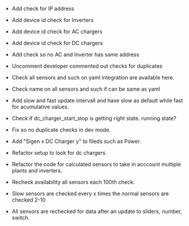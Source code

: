 - Add check for IP address
- Add device id check for Inverters
- Add device id check for AC chargers
- Add device id check for DC chargers
- Add check so no AC and Inverter has same address
- Uncomment developer commented out checks for duplicates
- Check all sensors and such on yaml integration are available here.
- Check name on all sensors and such if can be same as yaml

- Add slow and fast update intervall and have slow as default while fast for acumulative values.
- Check if dc_charger_start_stop is getting right state. running state?
- Fix so no duplicate checks in dev mode.
- Add "Sigen x DC Charger y" to fileds such as Power.
- Refactor setup to look for dc chargers.
- Refactor the code for calculated sensors to take in acccount multiple plants and inverters.

- Recheck availability all sensors each 100th check.
- Slow sensors are checked every x times the normal sensors are checked 2-10
- All sensors are rechecked for data after an update to sliders, number, switch.